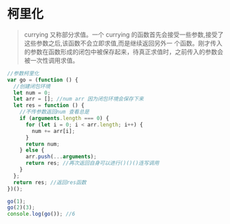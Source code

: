 # 柯里化

> currying 又称部分求值。一个 currying 的函数首先会接受一些参数,接受了这些参数之后,该函数不会立即求值,而是继续返回另外一 个函数。刚才传入的参数在函数形成的闭包中被保存起来，待真正求值时，之前传入的参数会被一次性调用求值。

```js
//参数柯里化
var go = (function () {
  //创建闭包环境
  let num = 0;
  let arr = []; //num arr 因为闭包环境会保存下来
  let res = function () {
    //不传参数返回num 查看总是
    if (arguments.length === 0) {
      for (let i = 0; i < arr.length; i++) {
        num += arr[i];
      }
      return num;
    } else {
      arr.push(...arguments);
      return res; //再次返回自身可以进行()()()连写调用
    }
  };
  return res; //返回res函数
})();

go(1);
go(2)(3);
console.log(go()); //6
```

